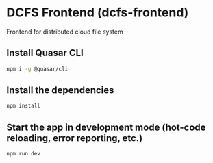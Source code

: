 # DCFS Frontend (dcfs-frontend)

Frontend for distributed cloud file system

## Install Quasar CLI
```bash
npm i -g @quasar/cli
```

## Install the dependencies
```bash
npm install
```

## Start the app in development mode (hot-code reloading, error reporting, etc.)
```bash
npm run dev
```
